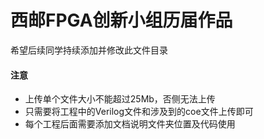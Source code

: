 # 西邮FPGA创新小组历届作品

希望后续同学持续添加并修改此文件目录

#### 注意
- 上传单个文件大小不能超过25Mb，否侧无法上传
- 只需要将工程中的Verilog文件和涉及到的coe文件上传即可
- 每个工程后面需要添加文档说明文件夹位置及代码使用



